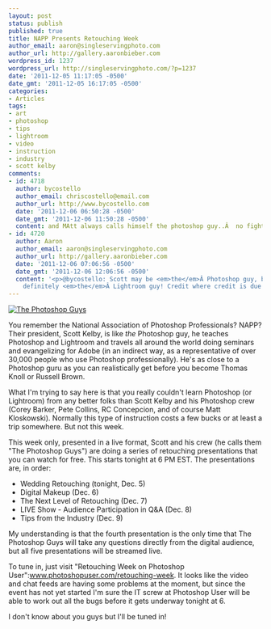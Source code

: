 ```yaml
---
layout: post
status: publish
published: true
title: NAPP Presents Retouching Week
author_email: aaron@singleservingphoto.com
author_url: http://gallery.aaronbieber.com
wordpress_id: 1237
wordpress_url: http://singleservingphoto.com/?p=1237
date: '2011-12-05 11:17:05 -0500'
date_gmt: '2011-12-05 16:17:05 -0500'
categories:
- Articles
tags:
- art
- photoshop
- tips
- lightroom
- video
- instruction
- industry
- scott kelby
comments:
- id: 4718
  author: bycostello
  author_email: chriscostello@email.com
  author_url: http://www.bycostello.com
  date: '2011-12-06 06:50:28 -0500'
  date_gmt: '2011-12-06 11:50:28 -0500'
  content: and MAtt always calls himself the photoshop guy..Â  no fighting now!!
- id: 4720
  author: Aaron
  author_email: aaron@singleservingphoto.com
  author_url: http://gallery.aaronbieber.com
  date: '2011-12-06 07:06:56 -0500'
  date_gmt: '2011-12-06 12:06:56 -0500'
  content: '<p>@bycostello: Scott may be <em>the</em>Â Photoshop guy, but Matt is
    definitely <em>the</em>Â Lightroom guy! Credit where credit is due!</p>'
---
```

[![The Photoshop
Guys](/wp-content/uploads/2011/12/the-photoshop-guys-300x207.png "The Photoshop Guys")](/wp-content/uploads/2011/12/the_photoshop_guys.png)

You remember the National Association of Photoshop Professionals? NAPP?
Their president, Scott Kelby, is like _the_ Photoshop guy, he teaches
Photoshop and Lightroom and travels all around the world doing seminars
and evangelizing for Adobe (in an indirect way, as a representative of
over 30,000 people who use Photoshop professionally). He's as close to a
Photoshop guru as you can realistically get before you become Thomas
Knoll or Russell Brown.

What I'm trying to say here is that you really couldn't learn Photoshop
(or Lightroom) from any better folks than Scott Kelby and his Photoshop
crew (Corey Barker, Pete Collins, RC Concepcion, and of course Matt
Kloskowski). Normally this type of instruction costs a few bucks or at
least a trip somewhere. But not this week.

This week only, presented in a live format, Scott and his crew (he calls
them "The Photoshop Guys") are doing a series of retouching
presentations that you can watch for free. This starts tonight at 6 PM
EST. The presentations are, in order:

* Wedding Retouching (tonight, Dec. 5)
* Digital Makeup (Dec. 6)
* The Next Level of Retouching (Dec. 7)
* LIVE Show - Audience Participation in Q&A (Dec. 8)
* Tips from the Industry (Dec. 9)

My understanding is that the fourth presentation is the only time that
The Photoshop Guys will take any questions directly from the digital
audience, but all five presentations will be streamed live.

To tune in, just visit "Retouching Week on Photoshop
User":www.photoshopuser.com/retouching-week. It looks like the video and
chat feeds are having some problems at the moment, but since the event
has not yet started I'm sure the IT screw at Photoshop User will be able
to work out all the bugs before it gets underway tonight at 6.

I don't know about you guys but I'll be tuned in!
